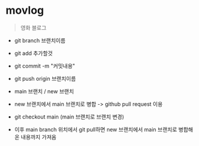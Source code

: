 # movlog

> 영화 블로그

- git branch 브랜치이름
- git add 추가할것
- git commit -m "커밋내용"
- git push origin 브랜치이름

- main 브랜치 / new 브랜치
- new 브랜치에서 main 브랜치로 병합 -> github pull request 이용
- git checkout main (main 브랜치로 브랜치 변경)
- 이후 main branch 위치에서 git pull하면 new 브랜치에서 main 브랜치로 병합해온 내용까지 가져옴